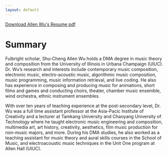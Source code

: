 ```yaml
---
layout: default
---
```


[Download Allen Wu's Resume pdf](https://www.dropbox.com/s/zgwim3c6vvotopa/Allen_Wu_Resume.pdf)




# Summary #


Fulbright scholar, Shu-Cheng Allen Wu holds a DMA degree in music theory and composition from the University of Illinois in Urbana Champaign (UIUC). Dr. Wu’s research and interests include contemporary music composition, electronic music, electro-acoustic music, algorithmic music composition, music programming, music information retrieval, and live coding. He also has experience in composing and producing music for animations, short films and games and conducting choirs, theater, chamber music ensemble, wind orchestra, ethnic instrument ensembles.

With over ten years of teaching experience at the post-secondary level, Dr. Wu was a full time assistant professor at the Asia-Pacic Institute of Creativity and a lecturer at Tamkang University and Chaoyang University of Technology where he taught electronic music engineering and composition, multimedia art, art history, creativity, aesthetics, film music production for non-music majors, and more. During his DMA studies, he also worked as a teaching assistant for music theory and aural skills courses in the School of Music, and electroacoustic music techniques in the Unit One program at Allen Hall (UIUC).

